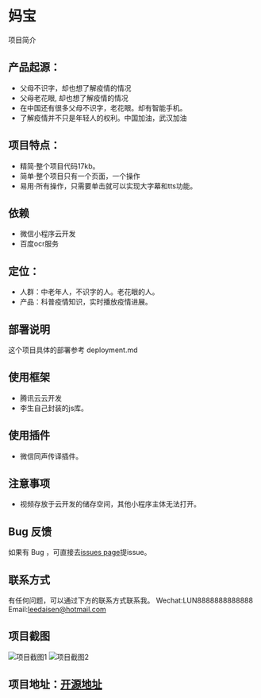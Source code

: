 # 妈宝

项目简介

## 产品起源：
- 父母不识字，却也想了解疫情的情况
- 父母老花眼, 却也想了解疫情的情况
- 在中国还有很多父母不识字，老花眼。却有智能手机。
- 了解疫情并不只是年轻人的权利。中国加油，武汉加油

## 项目特点：
- 精简·整个项目代码17kb。
- 简单·整个项目只有一个页面，一个操作
- 易用·所有操作，只需要单击就可以实现大字幕和tts功能。

## 依赖
- 微信小程序云开发
- 百度ocr服务

## 定位：
- 人群：中老年人，不识字的人。老花眼的人。
- 产品：科普疫情知识，实时播放疫情进展。


## 部署说明
这个项目具体的部署参考 deployment.md


## 使用框架
- 腾讯云云开发
- 李生自己封装的js库。

## 使用插件
- 微信同声传译插件。

## 注意事项
- 视频存放于云开发的储存空间，其他小程序主体无法打开。
## Bug 反馈

如果有 Bug ，可直接去[issues page](https://gitee.com/leedaisen/tcb-hackthon-MBaby/issues/new)提issue。

## 联系方式

有任何问题，可以通过下方的联系方式联系我。
Wechat:LUN8888888888888 
Email:leedaisen@hotmail.com

## 项目截图
![项目截图1](https://images.gitee.com/uploads/images/2020/0207/145831_ae26828a_1791536.png "项目截图1")
![项目截图2](https://images.gitee.com/uploads/images/2020/0207/145912_ffe30ae4_1791536.png "项目截图2")
## 项目地址：[开源地址](https://gitee.com/leedaisen/tcb-hackthon-MBaby)